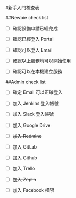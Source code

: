 #新手入門檢查表

##Newbie check list

* [ ] 確認設備申請已經完成
* [ ] 確認已經登入 Portal
* [ ] 確認可以登入 Email 
* [ ] 確認以上服務均可以開始使用
* [ ] 確認可以在本機建立服務


##Admin check list

* [ ] 確定 Email 可以正確登入
* [ ] 加入 Jenkins 登入帳號
* [ ] 加入 Slack 登入帳號
* [ ] 加入 Google Drive
* [ ] ~~加入 Redmine~~
* [ ] 加入 GitLab
* [ ] 加入 Github
* [ ] 加入 Trello
* [ ] ~~加入 Zeplin~~
* [ ] 加入 Facebook 權限

